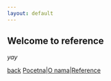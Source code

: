```yaml
---
layout: default
---
```


## Welcome to reference

_yay_ 

[back](./)
[Pocetna](./index.md)|[O nama](./o-nama.md)|[Reference](#)
